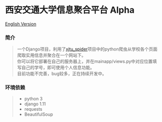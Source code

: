 西安交通大学信息聚合平台 Alpha
===========================
[English Version](https://github.com/FLYCW-WXY/xjtu_personalinfo_aggregation/blob/master/README-en-US)
### 简介
>一个Django项目，利用了[xjtu_spider](https://github.com/FLYCW-WXY/xjtu_spider)项目中的python爬虫从学校各个页面爬取实用信息并聚合在一个网站下。<br>
你可以将它部署在自己的服务器上，并在mainapp/views.py中对应位置填写自己的学号，即可使用个人信息功能。<br>
目前功能不完善，bug较多，正在持续开发中。
### 环境依赖
>* python 3<br>
>* django 1.11<br>
>* requests<br>
>* BeautifulSoup
